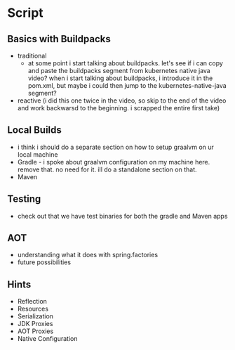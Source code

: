# Script 

## Basics with Buildpacks
* traditional  
  * at some point i start talking about buildpacks. let's see if i can copy and paste the buildpacks segment from kubernetes native java video? when i start talking about buildpacks, i introduce it in the pom.xml, but maybe i could then jump to the kubernetes-native-java segment?
* reactive (i did this one twice in the video, so skip to the end of the video and work backwarsd to the beginning. i scrapped the entire first take)

## Local Builds 
* i think i should do a separate section on how to setup graalvm on ur local machine 
* Gradle - i spoke about graalvm configuration on my machine here. remove that. no need for it. ill do a standalone section on that.
* Maven


## Testing 
* check out that we have test binaries for both the gradle and Maven apps

## AOT 
* understanding what it does with spring.factories
* future possibilities 

## Hints 
* Reflection
* Resources
* Serialization 
* JDK Proxies
* AOT Proxies
* Native Configuration 
